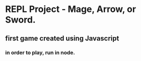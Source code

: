 # REPL Project - Mage, Arrow, or Sword.

## first game created using Javascript

### in order to play, run in node.
